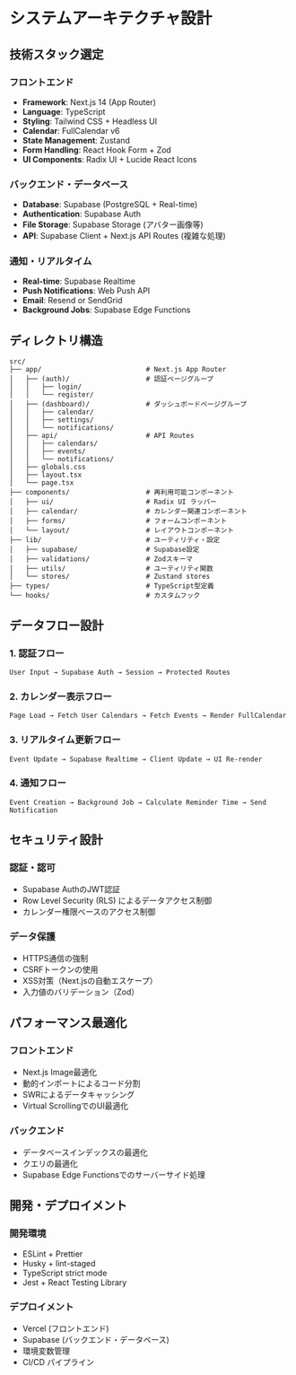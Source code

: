 # システムアーキテクチャ設計

## 技術スタック選定

### フロントエンド

- **Framework**: Next.js 14 (App Router)
- **Language**: TypeScript
- **Styling**: Tailwind CSS + Headless UI
- **Calendar**: FullCalendar v6
- **State Management**: Zustand
- **Form Handling**: React Hook Form + Zod
- **UI Components**: Radix UI + Lucide React Icons

### バックエンド・データベース

- **Database**: Supabase (PostgreSQL + Real-time)
- **Authentication**: Supabase Auth
- **File Storage**: Supabase Storage (アバター画像等)
- **API**: Supabase Client + Next.js API Routes (複雑な処理)

### 通知・リアルタイム

- **Real-time**: Supabase Realtime
- **Push Notifications**: Web Push API
- **Email**: Resend or SendGrid
- **Background Jobs**: Supabase Edge Functions

## ディレクトリ構造

```
src/
├── app/                          # Next.js App Router
│   ├── (auth)/                   # 認証ページグループ
│   │   ├── login/
│   │   └── register/
│   ├── (dashboard)/              # ダッシュボードページグループ
│   │   ├── calendar/
│   │   ├── settings/
│   │   └── notifications/
│   ├── api/                      # API Routes
│   │   ├── calendars/
│   │   ├── events/
│   │   └── notifications/
│   ├── globals.css
│   ├── layout.tsx
│   └── page.tsx
├── components/                   # 再利用可能コンポーネント
│   ├── ui/                       # Radix UI ラッパー
│   ├── calendar/                 # カレンダー関連コンポーネント
│   ├── forms/                    # フォームコンポーネント
│   └── layout/                   # レイアウトコンポーネント
├── lib/                          # ユーティリティ・設定
│   ├── supabase/                 # Supabase設定
│   ├── validations/              # Zodスキーマ
│   ├── utils/                    # ユーティリティ関数
│   └── stores/                   # Zustand stores
├── types/                        # TypeScript型定義
└── hooks/                        # カスタムフック
```

## データフロー設計

### 1. 認証フロー

```
User Input → Supabase Auth → Session → Protected Routes
```

### 2. カレンダー表示フロー

```
Page Load → Fetch User Calendars → Fetch Events → Render FullCalendar
```

### 3. リアルタイム更新フロー

```
Event Update → Supabase Realtime → Client Update → UI Re-render
```

### 4. 通知フロー

```
Event Creation → Background Job → Calculate Reminder Time → Send Notification
```

## セキュリティ設計

### 認証・認可

- Supabase AuthのJWT認証
- Row Level Security (RLS) によるデータアクセス制御
- カレンダー権限ベースのアクセス制御

### データ保護

- HTTPS通信の強制
- CSRFトークンの使用
- XSS対策（Next.jsの自動エスケープ）
- 入力値のバリデーション（Zod）

## パフォーマンス最適化

### フロントエンド

- Next.js Image最適化
- 動的インポートによるコード分割
- SWRによるデータキャッシング
- Virtual ScrollingでのUI最適化

### バックエンド

- データベースインデックスの最適化
- クエリの最適化
- Supabase Edge Functionsでのサーバーサイド処理

## 開発・デプロイメント

### 開発環境

- ESLint + Prettier
- Husky + lint-staged
- TypeScript strict mode
- Jest + React Testing Library

### デプロイメント

- Vercel (フロントエンド)
- Supabase (バックエンド・データベース)
- 環境変数管理
- CI/CD パイプライン

```

```

